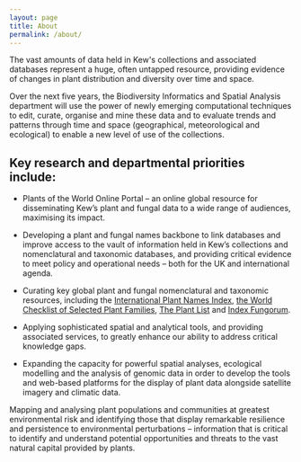 ```yaml
---
layout: page
title: About
permalink: /about/
---
```


The vast amounts of data held in Kew's collections and associated
databases represent a huge, often untapped resource, providing evidence
of changes in plant distribution and diversity over time and space.

Over the next five years, the Biodiversity Informatics and Spatial
Analysis department will use the power of newly emerging computational
techniques to edit, curate, organise and mine these data and to evaluate
trends and patterns through time and space (geographical, meteorological
and ecological) to enable a new level of use of the collections.

## Key research and departmental priorities include:

- Plants of the World Online Portal – an online global resource for
disseminating Kew’s plant and fungal data to a wide range of audiences,
maximising its impact.

- Developing a plant and fungal names backbone to link databases and
improve access to the vault of information held in Kew’s collections
and nomenclatural and taxonomic databases, and providing critical
evidence to meet policy and operational needs – both for the UK and
international agenda.

- Curating key global plant and fungal nomenclatural and taxonomic
resources, including the [International Plant Names Index](www.ipni.org), [the World
Checklist of Selected Plant Families](http://apps.kew.org/wcsp/prepareChecklist.do?checklist=selected_families%40%40017170120141041837), [The Plant List](www.theplantlist.org) and [Index Fungorum](indexfungorum.org).

- Applying sophisticated spatial and analytical tools, and providing
associated services, to greatly enhance our ability to address critical
knowledge gaps.

- Expanding the capacity for powerful spatial analyses, ecological
modelling and the analysis of genomic data in order to develop the tools
and web-based platforms for the display of plant data alongside satellite
imagery and climatic data.

Mapping and analysing plant populations and communities at greatest
environmental risk and identifying those that display remarkable
resilience and persistence to environmental perturbations – information
that is critical to identify and understand potential opportunities and
threats to the vast natural capital provided by plants.
